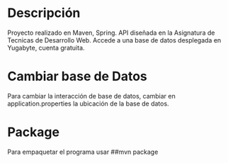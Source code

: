 # Descripción

Proyecto realizado en Maven, Spring.
API diseñada en la Asignatura de Tecnicas de Desarrollo Web.
Accede a una base de datos desplegada en Yugabyte, cuenta gratuita.

# Cambiar base de Datos

Para cambiar la interacción de base de datos, cambiar en application.properties la ubicación de la base de datos.

# Package

Para empaquetar el programa usar 
 ##mvn package

 
